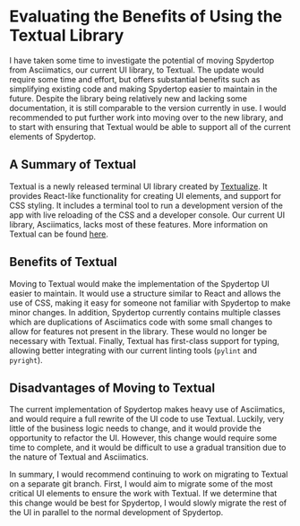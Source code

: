 # Evaluating the Benefits of Using the Textual Library

I have taken some time to investigate the potential of moving Spydertop from Asciimatics, our current UI library, to Textual. The update would require some time and effort, but offers substantial benefits such as simplifying existing code and making Spydertop easier to maintain in the future. Despite the library being relatively new and lacking some documentation, it is still comparable to the version currently in use. I would recommended to put further work into moving over to the new library, and to start with ensuring that Textual would be able to support all of the current elements of Spydertop.

## A Summary of Textual

Textual is a newly released terminal UI library created by [Textualize](https://textualize.io). It provides React-like functionality for creating UI elements, and support for CSS styling. It includes a terminal tool to run a development version of the app with live reloading of the CSS and a developer console. Our current UI library, Asciimatics, lacks most of these features. More information on Textual can be found [here](https://textual.textualize.io/).

## Benefits of Textual

Moving to Textual would make the implementation of the Spydertop UI easier to maintain. It would use a structure similar to React and allows the use of CSS, making it easy for someone not familiar with Spydertop to make minor changes. In addition, Spydertop currently contains multiple classes which are duplications of Asciimatics code with some small changes to allow for features not present in the library. These would no longer be necessary with Textual. Finally, Textual has first-class support for typing, allowing better integrating with our current linting tools (`pylint` and `pyright`).

## Disadvantages of Moving to Textual

The current implementation of Spydertop makes heavy use of Asciimatics, and would require a full rewrite of the UI code to use Textual. Luckily, very little of the business logic needs to change, and it would provide the opportunity to refactor the UI. However, this change would require some time to complete, and it would be difficult to use a gradual transition due to the nature of Textual and Asciimatics.

In summary, I would recommend continuing to work on migrating to Textual on a separate git branch. First, I would aim to migrate some of the most critical UI elements to ensure the work with Textual. If we determine that this change would be best for Spydertop, I would slowly migrate the rest of the UI in parallel to the normal development of Spydertop.
